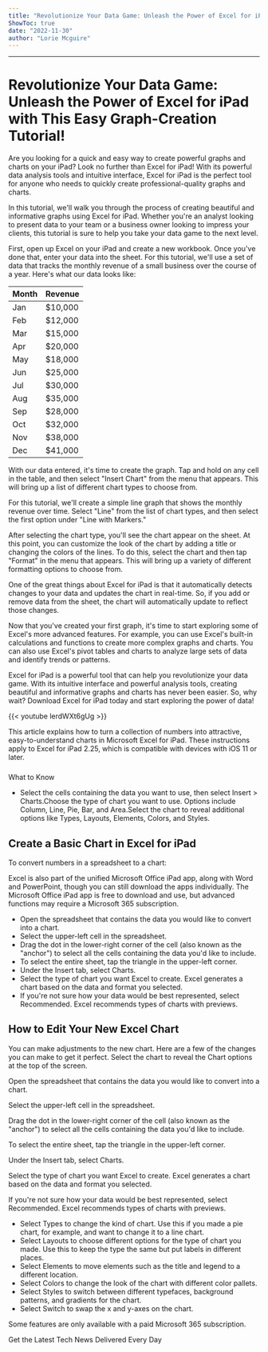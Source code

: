 ```yaml
---
title: "Revolutionize Your Data Game: Unleash the Power of Excel for iPad with This Easy Graph-Creation Tutorial!"
ShowToc: true 
date: "2022-11-30"
author: "Lorie Mcguire"
---
```

*****
# Revolutionize Your Data Game: Unleash the Power of Excel for iPad with This Easy Graph-Creation Tutorial!

Are you looking for a quick and easy way to create powerful graphs and charts on your iPad? Look no further than Excel for iPad! With its powerful data analysis tools and intuitive interface, Excel for iPad is the perfect tool for anyone who needs to quickly create professional-quality graphs and charts.

In this tutorial, we'll walk you through the process of creating beautiful and informative graphs using Excel for iPad. Whether you're an analyst looking to present data to your team or a business owner looking to impress your clients, this tutorial is sure to help you take your data game to the next level.

First, open up Excel on your iPad and create a new workbook. Once you've done that, enter your data into the sheet. For this tutorial, we'll use a set of data that tracks the monthly revenue of a small business over the course of a year. Here's what our data looks like:

| Month | Revenue |
|-------|---------|
| Jan   | $10,000 |
| Feb   | $12,000 |
| Mar   | $15,000 |
| Apr   | $20,000 |
| May   | $18,000 |
| Jun   | $25,000 |
| Jul   | $30,000 |
| Aug   | $35,000 |
| Sep   | $28,000 |
| Oct   | $32,000 |
| Nov   | $38,000 |
| Dec   | $41,000 |

With our data entered, it's time to create the graph. Tap and hold on any cell in the table, and then select "Insert Chart" from the menu that appears. This will bring up a list of different chart types to choose from.

For this tutorial, we'll create a simple line graph that shows the monthly revenue over time. Select "Line" from the list of chart types, and then select the first option under "Line with Markers."

After selecting the chart type, you'll see the chart appear on the sheet. At this point, you can customize the look of the chart by adding a title or changing the colors of the lines. To do this, select the chart and then tap "Format" in the menu that appears. This will bring up a variety of different formatting options to choose from.

One of the great things about Excel for iPad is that it automatically detects changes to your data and updates the chart in real-time. So, if you add or remove data from the sheet, the chart will automatically update to reflect those changes.

Now that you've created your first graph, it's time to start exploring some of Excel's more advanced features. For example, you can use Excel's built-in calculations and functions to create more complex graphs and charts. You can also use Excel's pivot tables and charts to analyze large sets of data and identify trends or patterns.

Excel for iPad is a powerful tool that can help you revolutionize your data game. With its intuitive interface and powerful analysis tools, creating beautiful and informative graphs and charts has never been easier. So, why wait? Download Excel for iPad today and start exploring the power of data!

{{< youtube lerdWXt6gUg >}} 




This article explains how to turn a collection of numbers into attractive, easy-to-understand charts in Microsoft Excel for iPad. These instructions apply to Excel for iPad 2.25, which is compatible with devices with iOS 11 or later.

 
### 
What to Know
 
- Select the cells containing the data you want to use, then select Insert > Charts.Choose the type of chart you want to use. Options include Column, Line, Pie, Bar, and Area.Select the chart to reveal additional options like Types, Layouts, Elements, Colors, and Styles.

 
##   Create a Basic Chart in Excel for iPad  
 

To convert numbers in a spreadsheet to a chart:

 
Excel is also part of the unified Microsoft Office iPad app, along with Word and PowerPoint, though you can still download the apps individually. The Microsoft Office iPad app is free to download and use, but advanced functions may require a Microsoft 365 subscription.
 
- Open the spreadsheet that contains the data you would like to convert into a chart.
 - Select the upper-left cell in the spreadsheet.
 - Drag the dot in the lower-right corner of the cell (also known as the "anchor") to select all the cells containing the data you'd like to include.
 - To select the entire sheet, tap the triangle in the upper-left corner.
 - Under the Insert tab, select Charts.
 - Select the type of chart you want Excel to create. Excel generates a chart based on the data and format you selected.
 - If you're not sure how your data would be best represented, select Recommended. Excel recommends types of charts with previews.

 
##   How to Edit Your New Excel Chart  
 

You can make adjustments to the new chart. Here are a few of the changes you can make to get it perfect. Select the chart to reveal the Chart options at the top of the screen.

 

Open the spreadsheet that contains the data you would like to convert into a chart.

 

Select the upper-left cell in the spreadsheet.

 

Drag the dot in the lower-right corner of the cell (also known as the "anchor") to select all the cells containing the data you'd like to include.

 
To select the entire sheet, tap the triangle in the upper-left corner.
 

Under the Insert tab, select Charts.

 

Select the type of chart you want Excel to create. Excel generates a chart based on the data and format you selected.

 
If you're not sure how your data would be best represented, select Recommended. Excel recommends types of charts with previews.
 
- Select Types to change the kind of chart. Use this if you made a pie chart, for example, and want to change it to a line chart.
 - Select Layouts to choose different options for the type of chart you made. Use this to keep the type the same but put labels in different places.
 - Select Elements to move elements such as the title and legend to a different location.
 - Select Colors to change the look of the chart with different color pallets.
 - Select Styles to switch between different typefaces, background patterns, and gradients for the chart.
 - Select Switch to swap the x and y-axes on the chart.

 
Some features are only available with a paid Microsoft 365 subscription.
 

Get the Latest Tech News Delivered Every Day




